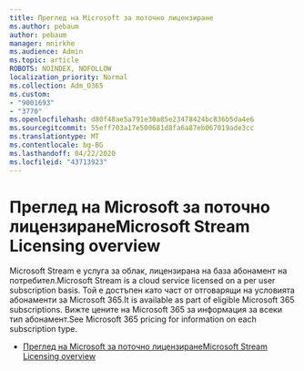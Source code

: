```yaml
---
title: Преглед на Microsoft за поточно лицензиране
ms.author: pebaum
author: pebaum
manager: mnirkhe
ms.audience: Admin
ms.topic: article
ROBOTS: NOINDEX, NOFOLLOW
localization_priority: Normal
ms.collection: Adm_O365
ms.custom:
- "9001693"
- "3770"
ms.openlocfilehash: d80f48ae5a791e30a85e23478424bc836b5da4e6
ms.sourcegitcommit: 55eff703a17e500681d8fa6a87eb067019ade3cc
ms.translationtype: MT
ms.contentlocale: bg-BG
ms.lasthandoff: 04/22/2020
ms.locfileid: "43713923"
---
```

# <a name="microsoft-stream-licensing-overview"></a><span data-ttu-id="5c0d7-102">Преглед на Microsoft за поточно лицензиране</span><span class="sxs-lookup"><span data-stu-id="5c0d7-102">Microsoft Stream Licensing overview</span></span>

<span data-ttu-id="5c0d7-103">Microsoft Stream е услуга за облак, лицензирана на база абонамент на потребител.</span><span class="sxs-lookup"><span data-stu-id="5c0d7-103">Microsoft Stream is a cloud service licensed on a per user subscription basis.</span></span> <span data-ttu-id="5c0d7-104">Той е достъпен като част от отговарящи на условията абонаменти за Microsoft 365.</span><span class="sxs-lookup"><span data-stu-id="5c0d7-104">It is available as part of eligible Microsoft 365 subscriptions.</span></span> <span data-ttu-id="5c0d7-105">Вижте цените на Microsoft 365 за информация за всеки тип абонамент.</span><span class="sxs-lookup"><span data-stu-id="5c0d7-105">See Microsoft 365 pricing for information on each subscription type.</span></span>

- [<span data-ttu-id="5c0d7-106">Преглед на Microsoft за поточно лицензиране</span><span class="sxs-lookup"><span data-stu-id="5c0d7-106">Microsoft Stream Licensing overview</span></span>](https://docs.microsoft.com/stream/license-overview)